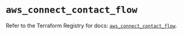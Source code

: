 # `aws_connect_contact_flow`

Refer to the Terraform Registry for docs: [`aws_connect_contact_flow`](https://registry.terraform.io/providers/hashicorp/aws/5.90.1/docs/resources/connect_contact_flow).
